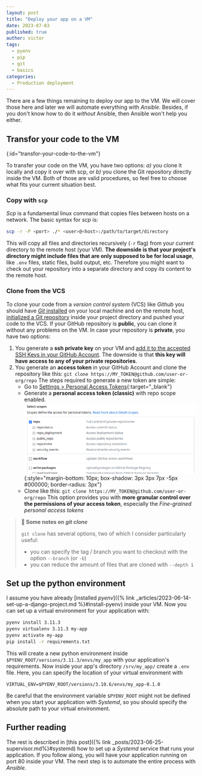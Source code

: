 ```yaml
---
layout: post
title: "Deploy your app on a VM"
date: 2023-07-03
published: true
author: victor
tags:
  - pyenv
  - pip
  - git
  - basics
categories:
  - Production deployment
---
```


There are a few things remaining to deploy our app to the VM.
We will cover those here and later we will automate everything with *Ansible*.
Besides, if you don't know how to do it *without* Ansible, then Ansible won't help you either.

## Transfor your code to the VM
{:id="transfor-your-code-to-the-vm"}

To transfer your code on the VM, you have two options: *a)* you clone it locally and copy it over with scp, or *b)* you clone the Git repository directly inside the VM. Both of those are valid procedures, so feel free to choose what fits your current situation best.

### Copy with `scp`

*Scp* is a fundamental linux command that copies files between hosts on a network. The basic syntax for *scp* is:

```bash
scp -r -P <port> ./* <user>@<host>:/path/to/target/directory
```

This will copy all files and directories recursively (`-r` flag) from your current directory to the remote host (your VM).
**The downside is that your project's directory might include files that are only supposed to be for local usage**, like `.env` files, static files, build output, etc.
Therefore you might want to check out your repository into a separate directory and copy *its* content to the remote host.

### Clone from the VCS

To clone your code from a *version control system* (VCS) like *Github* you should have [*Git* installed](https://github.com/git-guides/install-git) on your local machine and on the remote host, [initialized a Git repository](https://docs.github.com/en/migrations/importing-source-code/using-the-command-line-to-import-source-code/adding-locally-hosted-code-to-github) inside your project directory and pushed your code to the VCS.
If your GitHub repository is **public**, you can clone it without any problems on the VM.
In case your repository is **private**, you have two options:
1. You generate a **ssh private key** on your VM and [add it to the accepted SSH Keys in your GitHub Account](https://docs.github.com/en/authentication/connecting-to-github-with-ssh/adding-a-new-ssh-key-to-your-github-account). The downside is that **this key will have access to any of your private repositories**.
2. You generate an **access token** in your GitHub Account and clone the repository like this: `git clone https://MY_TOKEN@github.com/user-or-org/repo`
   The steps required to generate a new token are simple:
   * Go to [Settings > Personal Access Tokens](https://github.com/settings/tokens){:target="_blank"}
   * Generate a **personal access token (classic)** with repo scope enabled.
     ![Select the checkbox 'repo' to create an access token with 'read' rights](/images/github-access-token.png){:style="margin-bottom: 10px; box-shadow: 3px 3px    7px -5px #000000; border-radius: 3px"}
   * Clone like this: `git clone https://MY_TOKEN@github.com/user-or-org/repo`
   This option provides you with **more granular control over the permissions of your access token**, especially the *Fine-grained personal access tokens*

> **🧐 Some notes on *git clone***
> 
> `git clone` has several options, two of which I consider particularly useful:
> * you can specify the tag / branch you want to checkout with the option `--branch` (or `-b`)
> * you can reduce the amount of files that are cloned with `--depth 1`

## Set up the python environment

I assume you have already [installed *pyenv*]({% link _articles/2023-06-14-set-up-a-django-project.md %}#install-pyenv) inside your VM.
Now you can set up a virtual environment for your application with:

```bash
pyenv install 3.11.3
pyenv virtualenv 3.11.3 my-app
pyenv activate my-app
pip install -r requirements.txt
```

This will create a new python environment inside `$PYENV_ROOT/versions/3.11.3/envs/my_app` with your application's requirements.
Now inside your app's directory `/srv/my_app/` create a `.env` file.
Here, you can specify the location of your virtual environment with

```init
VIRTUAL_ENV=$PYENV_ROOT/versions/3.10.6/envs/my_app-0.1.0
```

Be careful that the environment variable `$PYENV_ROOT` might not be defined when you start your application with *Systemd*,
so you should specify the absolute path to your virtual environment.

## Further reading

The rest is described in [this post]({% link _posts/2023-06-25-supervisor.md%}#systemd) how to set up a *Systemd* service that runs your application.
If you follow along, you will have your application running on port 80 inside your VM.
The next step is to automate the entire process with *Ansible*.
